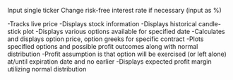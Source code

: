 Input single ticker
Change risk-free interest rate if necessary (input as %)

-Tracks live price
-Displays stock information
-Displays historical candle-stick plot
-Displays various options available for specified date
-Calculates and displays option price, option greeks for specific contract
-Plots specified options and possible profit outcomes along with normal distribution
  -Profit assumption is that option will be exercised (or left alone) at/until expiration date and no earlier
-Displays expected profit margin utilizing normal distribution
